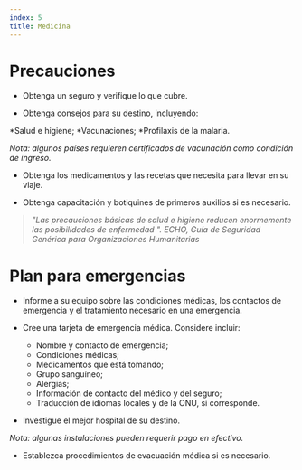 ```yaml
---
index: 5
title: Medicina
---
```

# Precauciones

*   Obtenga un seguro y verifique lo que cubre.

*   Obtenga consejos para su destino, incluyendo:

*Salud e higiene;
*Vacunaciones;
*Profilaxis de la malaria.

*Nota: algunos países requieren certificados de vacunación como condición de ingreso.*

*   Obtenga los medicamentos y las recetas que necesita para llevar en su viaje.

*   Obtenga capacitación y botiquines de primeros auxilios si es necesario.

> *"Las precauciones básicas de salud e higiene reducen enormemente
las posibilidades de enfermedad ". ECHO, Guía de Seguridad Genérica para Organizaciones Humanitarias*

# Plan para emergencias

*   Informe a su equipo sobre las condiciones médicas, los contactos de emergencia y el tratamiento necesario en una emergencia.

*   Cree una tarjeta de emergencia médica. Considere incluir:

    *   Nombre y contacto de emergencia;
    *   Condiciones médicas;
    *   Medicamentos que está tomando;
    *   Grupo sanguíneo;
    *   Alergias;
    *   Información de contacto del médico y del seguro;
    *   Traducción de idiomas locales y de la ONU, si corresponde.

*   Investigue el mejor hospital de su destino.

*Nota: algunas instalaciones pueden requerir pago en efectivo.*

*   Establezca procedimientos de evacuación médica si es necesario.